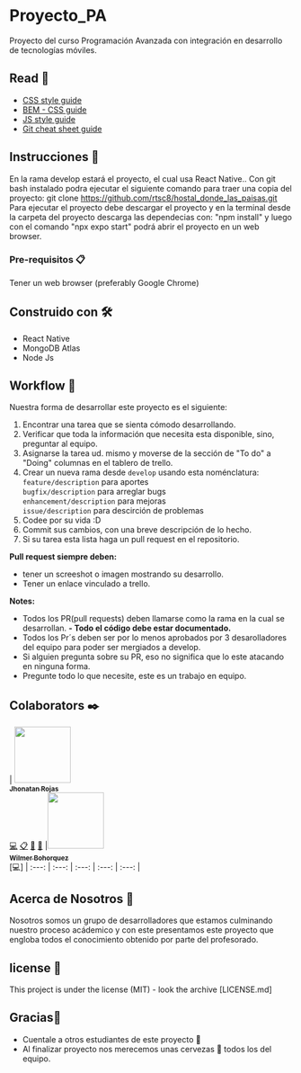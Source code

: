 # Proyecto_PA
Proyecto del curso Programación Avanzada con integración en desarrollo de tecnologías móviles. 

## Read 📄

* [CSS style guide](https://github.com/airbnb/css#css)
* [BEM - CSS guide](http://getbem.com/introduction/)
* [JS style guide](https://github.com/airbnb/javascript)
* [Git cheat sheet guide](https://education.github.com/git-cheat-sheet-education.pdf)

## Instrucciones 🚀

En la rama develop estará el proyecto, el cual usa React Native..
Con git bash instalado podra ejecutar el siguiente comando para traer una copia del proyecto: git clone https://github.com/rtsc8/hostal_donde_las_paisas.git
Para ejecutar el proyecto debe descargar el proyecto y en la terminal desde la carpeta del proyecto descarga las dependecias con: "npm install" y luego con el comando "npx expo start" podrá abrir el proyecto en un web browser.

### Pre-requisitos 📋

Tener un web browser (preferably Google Chrome)

## Construido con 🛠️

* React Native
* MongoDB Atlas
* Node Js


## Workflow :memo:

Nuestra forma de desarrollar este proyecto es el siguiente:

1. Encontrar una tarea que se sienta cómodo desarrollando.<br />
2. Verificar que toda la información que necesita esta disponible, sino, preguntar al equipo.<br />
3. Asignarse la tarea ud. mismo y moverse de la sección de "To do" a "Doing" columnas en el tablero de trello.<br />
4. Crear un nueva rama desde `develop` usando esta noménclatura:<br />
`feature/description` para aportes<br />
`bugfix/description` para arreglar bugs<br />
`enhancement/description` para mejoras<br />
`issue/description` para descirción de problemas<br />
5. Codee por su vida :D<br />
6. Commit sus cambios, con una breve descripción de lo hecho.<br />
7. Si su tarea esta lista haga un pull request en el repositorio.

**Pull request siempre deben:**
- tener un screeshot o imagen mostrando su desarrollo.
- Tener un enlace vinculado a trello.

**Notes:**
- Todos los PR(pull requests) deben llamarse como la rama en la cual se desarrollan.
**- Todo el código debe estar documentado.**
- Todos los Pr´s deben ser por lo menos aprobados por 3 desarolladores del equipo para poder ser mergiados a develop.
- Si alguien pregunta sobre su PR, eso no significa que lo este atacando en ninguna forma.
- Pregunte todo lo que necesite, este es un trabajo en equipo.

## Colaborators ✒️
<!-- ALL-CONTRIBUTORS-LIST:START - Do not remove or modify this section -->
<!-- prettier-ignore -->

| [<img src="https://avatars.githubusercontent.com/u/46386386?s=400&u=76d4de560189025b83c8735576e0f6ac703099e6&v=4" width="100px;"/><br /><sub><b>Jhonatan Rojas</b></sub>](https://github.com/jhonatanrojasbastidas)<br />[💻](https://github.com/rtsc8/hostal_donde_las_paisas/commits/develop "Code") [📋](#eventOrganizing-JhonatanRojas "Event Organizing") [📖](https://github.com/rtsc8/hostal_donde_las_paisas/commits/develop "Documentation") [📢](#talk-JhonatanRojas "Talkative") |[<img src="" width="100px"/><br /><sub><b>Wilmer Bohorquez</b></sub>](https://github.com/Wilyos)<br />[💻]
| :---: | :---: | :---: | :---: | :---: |

<!-- ALL-CONTRIBUTORS-LIST:END -->
## Acerca de Nosotros :school:
Nosotros somos un grupo de desarrolladores que estamos culminando nuestro proceso acádemico y con este presentamos este proyecto que engloba todos el conocimiento obtenido por parte del profesorado.

## license 📄

This project is under the license (MIT) - look the archive [LICENSE.md]

## Gracias🎁

* Cuentale a otros estudiantes de este proyecto 📢
* Al finalizar proyecto nos merecemos unas cervezas 🍺 todos los del equipo. 
